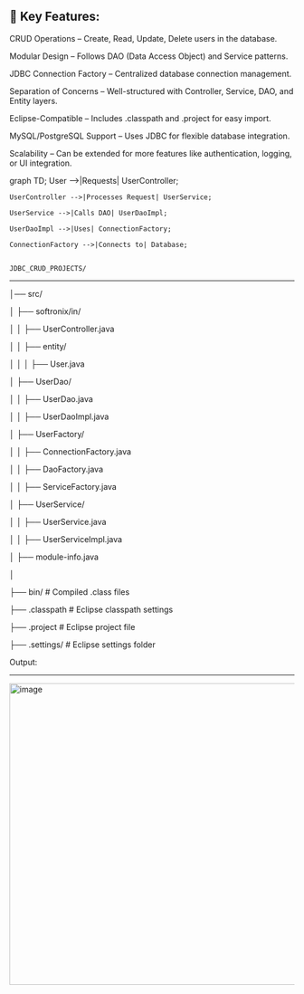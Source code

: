 🔹 Key Features:
----------------------------------------------------------------------------------------------------

CRUD Operations – Create, Read, Update, Delete users in the database.

Modular Design – Follows DAO (Data Access Object) and Service patterns.

JDBC Connection Factory – Centralized database connection management.

Separation of Concerns – Well-structured with Controller, Service, DAO, and Entity layers.

Eclipse-Compatible – Includes .classpath and .project for easy import.

MySQL/PostgreSQL Support – Uses JDBC for flexible database integration.

Scalability – Can be extended for more features like authentication, logging, or UI integration.


graph TD;
    User -->|Requests| UserController;
    
    UserController -->|Processes Request| UserService;
    
    UserService -->|Calls DAO| UserDaoImpl;
    
    UserDaoImpl -->|Uses| ConnectionFactory;
    
    ConnectionFactory -->|Connects to| Database;


    JDBC_CRUD_PROJECTS/
_________________________________________________________________________________________________________________________

│── src/

│   ├── softronix/in/

│   │   ├── UserController.java

│   │   ├── entity/

│   │   │   ├── User.java

│   ├── UserDao/

│   │   ├── UserDao.java

│   │   ├── UserDaoImpl.java

│   ├── UserFactory/

│   │   ├── ConnectionFactory.java

│   │   ├── DaoFactory.java

│   │   ├── ServiceFactory.java

│   ├── UserService/

│   │   ├── UserService.java

│   │   ├── UserServiceImpl.java

│   ├── module-info.java

│

├── bin/                # Compiled .class files

├── .classpath          # Eclipse classpath settings

├── .project            # Eclipse project file

├── .settings/          # Eclipse settings folder



Output:
_____________________________________________________________________________________________________________________________

<img width="533" alt="image" src="https://github.com/user-attachments/assets/da9ed85a-044c-4a02-8fa0-9b2b2d5343ac" />
